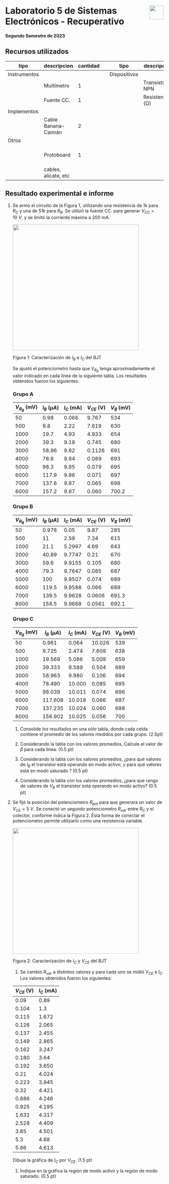 # <img src="https://julianodb.github.io/SISTEMAS_ELECTRONICOS_PARA_INGENIERIA_BIOMEDICA/img/logo_fing.png?raw=true" align="right" height="45"> Laboratorio 5 de Sistemas Electrónicos - Recuperativo
#### Segundo Semestre de 2023

## Recursos utilizados

| tipo | descripcion | cantidad | | tipo | descripcion | valor | cantidad |
| -- | --  | -- | --| -- | -- | -- | -- |
| Instrumentos  |  |  | | Dispositivos |  |  |  |
|  | Multímetro  | 1 | |  | Transistor NPN | 2N2222 | 1 |
|  | Fuente CC.  | 1 | |  | Resistencias (Ω) |  |  |
| Implementos |   |  | |  |  | 1k | 1 |
|  | Cable Banana-Caimán  | 2 | |  |  | 51k | 1 |
| Otros |   |  | |  | | 1M | 1 |
| | Protoboard |  1 | |  | | Potenciometro 10k (de panel) |1  |
| | cables, alicate, etc |  | |  | | |  |

## Resultado experimental e informe

1. Se armó el circuito de la Figura 1, utilizando una resistencia de 1k para $R_C$ y una de 51k para $R_B$. Se utilizó la fuente CC. para generar $V_{CC} = 10\ V$, y se limitó la corriente máxima a 200 mA.

    <img src="https://julianodb.github.io/electronic_circuits_diagrams/npn_characterization.png" width="400">

    Figura 1: Caracterización de $I_B$ e $I_C$ del BJT

    Se ajustó el potenciometro hasta que $V_{R_B}$ tenga aproximadamente el valor indicado en cada línea de la siguiente tabla. Los resultados obtenidos fueron los siguientes
    
    ### Grupo A
    | $V_{R_B}$ (mV) | $I_B$ ($\mu A$) | $I_C$ (mA) | $V_{CE}$ (V) | $V_B$ (mV) |
    | -- | -- | -- | -- | -- |
    | 50 | 0.98 | 0.066 | 9.767 | 534 |
    | 500 | 9.8 | 2.22 | 7.619 | 630 |
    | 1000 | 19.7 | 4.93 | 4.933 | 654 |
    | 2000 | 39.3 | 9.19 | 0.745 | 680 |
    | 3000 | 58.96 | 9.82 | 0.1126 | 691 |
    | 4000 | 78.6 | 9.84 | 0.089 | 693 |
    | 5000 | 98.3 | 9.85 | 0.079 | 695 |
    | 6000 | 117.9 | 9.86 | 0.071 | 697 |
    | 7000 | 137.6 | 9.87 | 0.065 | 698 |
    | 6000 | 157.2 | 9.87 | 0.060 | 700.2 |
    
    ### Grupo B
    | $V_{R_B}$ (mV) | $I_B$ ($\mu A$) | $I_C$ (mA) | $V_{CE}$ (V) | $V_B$ (mV) |
    | -- | -- | -- | -- | -- |
    | 50 | 0.978 | 0.05 | 9.87 | 285 |
    | 500 | 11 | 2.59 | 7.34 | 615 |
    | 1000 | 21.1 | 5.2997 | 4.69 | 643 |
    | 2000 | 40.89 | 9.7747 | 0.21 | 670 |
    | 3000 | 59.6 | 9.9155 | 0.105 | 680 |
    | 4000 | 79.3 | 9.7647 | 0.085 | 687 |
    | 5000 | 100 | 9.9507 | 0.074 | 689 |
    | 6000 | 119.5 | 9.9588 | 0.066 | 689 |
    | 7000 | 139.5 | 9.9628 | 0.0606 | 691.3 |
    | 8000 | 158.5 | 9.9668 | 0.0561 | 692.1 |
    
    ### Grupo C
    | $V_{R_B}$ (mV) | $I_B$ ($\mu A$) | $I_C$ (mA) | $V_{CE}$ (V) | $V_B$ (mV) |
    | -- | -- | -- | -- | -- |
    | 50 | 0.961 | 0.064 | 10.026 | 539 |
    | 500 | 9.725 | 2.474 | 7.609 | 638 |
    | 1000 | 19.569 | 5.086 | 5.009 | 659 |
    | 2000 | 39.333 | 9.589 | 0.504 | 689 |
    | 3000 | 58.963 | 9.980 | 0.106 | 694 |
    | 4000 | 78.490 | 10.000 | 0.085 | 695 |
    | 5000 | 98.039 | 10.011 | 0.074 | 696 |
    | 6000 | 117.608 | 10.018 | 0.066 | 697 |
    | 7000 | 137.235 | 10.024 | 0.060 | 698 |
    | 8000 | 156.902 | 10.025 | 0.056 | 700 |

    1. Consolide los resultados en una sólo tabla, donde cada celda contiene el promedio de los valores medidos por cada grupo. (2.5pt)

    1. Considerando la tabla con los valores promedios, Calcule el valor de $\beta$ para cada línea. (0.5 pt)

    1. Considerando la tabla con los valores promedios, ¿para qué valores de $I_B$ el transistor está operando en modo activo, y para qué valores está en modo saturado ? (0.5 pt)

    1. Considerando la tabla con los valores promedios, ¿para que rango de valores de $V_B$ el transistor está operando en modo activo? (0.5 pt)


1. Se fijó la posición del potenciometro $R_{pot}$ para que generara un valor de $V_{CE} = 5\ V$. Se conectó un segundo potenciometro $R_{var}$ entre $R_C$ y el colector, conforme indica la Figura 2. Ésta forma de conectar el potenciometro permite utilizarlo como una resistencia variable.

   <img src="https://julianodb.github.io/electronic_circuits_diagrams/npn_characterization_vce.png" width="400">

   Figura 2: Caracterización de $I_C$ y $V_{CE}$ del BJT

   1. Se cambió $R_{var}$ a distintos valores y para cada uno se midió $V_{CE}$ e $I_C$. Los valores obtenidos fueron los siguientes:

   | $V_{CE}$ (V) | $I_C$ (mA) |
   | -- | -- |
   | 0.09 | 0.89 |
   | 0.104 | 1.3 |
   | 0.115 | 1.672 |
   | 0.126 | 2.065 |
   | 0.137 | 2.455 |
   | 0.149 | 2.865 |
   | 0.162 | 3.247 |
   | 0.180 | 3.64 |
   | 0.192 | 3.650 |
   | 0.21 | 4.024 |
   | 0.223 | 3.945 |
   | 0.32 | 4.421 |
   | 0.886 | 4.246 |
   | 0.925 | 4.195 |
   | 1.632 | 4.317 |
   | 2.528 | 4.409 |
   | 3.85 | 4.501 |
   | 5.3 | 4.68 |
   | 5.66 | 4.613 |
   
   Dibuje la gráfica de $I_C$ por $V_{CE}$. (1.5 pt)

   1. Indique en la gráfica la región de modo activo y la región de modo saturado. (0.5 pt)
